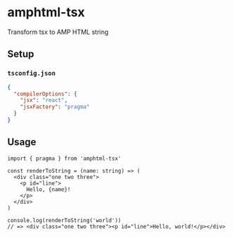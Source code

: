 # amphtml-tsx

Transform tsx to AMP HTML string

## Setup

### `tsconfig.json`

```json
{
  "compilerOptions": {
    "jsx": "react",
    "jsxFactory": "pragma"
  }
}
```

## Usage

```tsx
import { pragma } from 'amphtml-tsx'

const renderToString = (name: string) => (
  <div class="one two three">
    <p id="line">
      Hello, {name}!
    </p>
  </div>
)

console.log(renderToString('world'))
// => <div class="one two three"><p id="line">Hello, world!</p></div>
```

